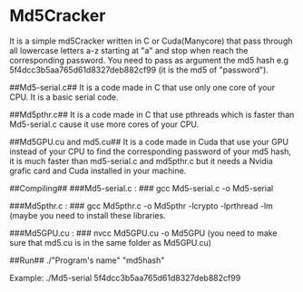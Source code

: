 # Md5Cracker
It is a simple md5Cracker written in C or Cuda(Manycore) that pass through all lowercase letters a-z starting at "a" and stop when reach the corresponding password.
You need to pass as argument the md5 hash e.g 5f4dcc3b5aa765d61d8327deb882cf99 (it is the md5 of "password").

##Md5-serial.c##
It is a code made in C that use only one core of your CPU. It is a basic serial code.

##Md5pthr.c##
It is a code made in C that use pthreads which is faster than Md5-serial.c cause it use more cores of your CPU.

##Md5GPU.cu and md5.cu##
It is a code made in Cuda that use your GPU instead of your CPU to find the corresponding password of your md5 hash, it is much faster than md5-serial.c and md5pthr.c but it needs a Nvidia grafic card and Cuda installed in your machine.

##Compiling##
###Md5-serial.c : ### gcc Md5-serial.c -o Md5-serial

###Md5pthr.c : ### gcc Md5pthr.c -o Md5pthr -lcrypto -lprthread -lm (maybe you need to install these libraries.

###Md5GPU.cu : ### nvcc Md5GPU.cu -o Md5GPU (you need to make sure that md5.cu is in the same folder as Md5GPU.cu)

##Run##
./"Program's name" "md5hash"

Example:
./Md5-serial 5f4dcc3b5aa765d61d8327deb882cf99
